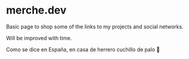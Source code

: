 # merche.dev
Basic page to shop some of the links to my projects and social networks.

Will be improved with time.

Como se dice en España, en casa de herrero cuchillo de palo 🤣

